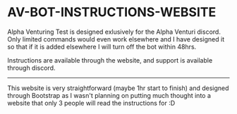 # AV-BOT-INSTRUCTIONS-WEBSITE

Alpha Venturing Test is designed exlusively for the Alpha Venturi discord. Only limited commands would even work elsewhere and I have designed it so that if it is added elsewhere I will turn off the bot within 48hrs.

Instructions are available through the website, and support is available through discord.

---

This website is very straightforward (maybe 1hr start to finish) and designed through Bootstrap as I wasn't planning on putting much thought into a website that only 3 people will read the instructions for :D
